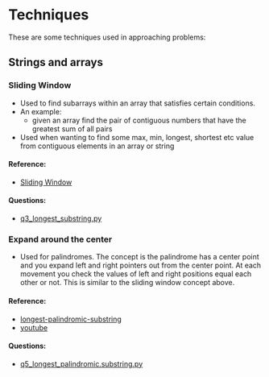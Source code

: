 # Techniques 

These are some techniques used in approaching problems:

## Strings and arrays
### Sliding Window
  * Used to find subarrays within an array that satisfies certain conditions.
  * An example:
    * given an array find the pair of contiguous numbers that have the greatest sum of all pairs
  * Used when wanting to find some max, min, longest, shortest etc value from contiguous elements in an array or string
#### Reference:

* [Sliding Window](https://quanticdev.com/algorithms/dynamic-programming/sliding-window/)

#### Questions:
* [q3_longest_substring.py](q3_longest_substring.py)
  
### Expand around the center
* Used for palindromes. The concept is the palindrome has a center point and you expand left and right pointers out from the center point. At each movement you check the values of left and right positions equal each other or not. This is similar to the sliding window concept above.

#### Reference:
* [longest-palindromic-substring](https://medium.com/@bhprtk/longest-palindromic-substring-a8190fab03ff) 
* [youtube](https://www.youtube.com/watch?v=LgG2Km9GvJw)
      
#### Questions:
* [q5_longest_palindromic.substring.py](q5_longest_palindromic_substring.py)